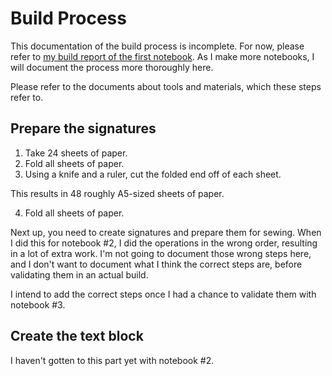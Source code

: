 # Build Process

This documentation of the build process is incomplete. For now, please refer to [my build report of the first notebook](https://hanno.braun-odw.eu/notes/notebook/). As I make more notebooks, I will document the process more thoroughly here.

Please refer to the documents about tools and materials, which these steps refer to.


## Prepare the signatures

1. Take 24 sheets of paper.
2. Fold all sheets of paper.
3. Using a knife and a ruler, cut the folded end off of each sheet.

This results in 48 roughly A5-sized sheets of paper.

4. Fold all sheets of paper.

Next up, you need to create signatures and prepare them for sewing. When I did this for notebook #2, I did the operations in the wrong order, resulting in a lot of extra work. I'm not going to document those wrong steps here, and I don't want to document what I think the correct steps are, before validating them in an actual build.

I intend to add the correct steps once I had a chance to validate them with notebook #3.


## Create the text block

I haven't gotten to this part yet with notebook #2.
